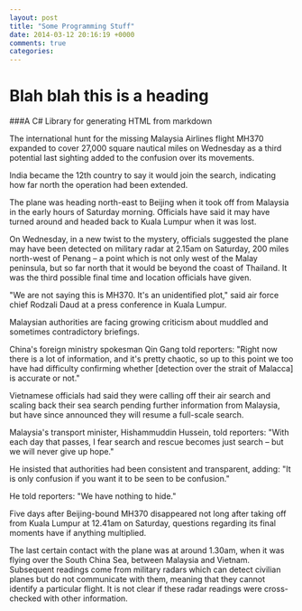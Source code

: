 ```yaml
---
layout: post
title: "Some Programming Stuff"
date: 2014-03-12 20:16:19 +0000
comments: true
categories: 
---
```


Blah blah this is a heading
===========================

###A C# Library for generating HTML from markdown

The international hunt for the missing Malaysia Airlines flight MH370 expanded to cover 27,000 square nautical miles on Wednesday as a third potential last sighting added to the confusion over its movements.

India became the 12th country to say it would join the search, indicating how far north the operation had been extended.

The plane was heading north-east to Beijing when it took off from Malaysia in the early hours of Saturday morning. Officials have said it may have turned around and headed back to Kuala Lumpur when it was lost.

On Wednesday, in a new twist to the mystery, officials suggested the plane may have been detected on military radar at 2.15am on Saturday, 200 miles north-west of Penang – a point which is not only west of the Malay peninsula, but so far north that it would be beyond the coast of Thailand. It was the third possible final time and location officials have given.
<!--more-->
"We are not saying this is MH370. It's an unidentified plot," said air force chief Rodzali Daud at a press conference in Kuala Lumpur.

Malaysian authorities are facing growing criticism about muddled and sometimes contradictory briefings.

China's foreign ministry spokesman Qin Gang told reporters: "Right now there is a lot of information, and it's pretty chaotic, so up to this point we too have had difficulty confirming whether [detection over the strait of Malacca] is accurate or not."

Vietnamese officials had said they were calling off their air search and scaling back their sea search pending further information from Malaysia, but have since announced they will resume a full-scale search.

Malaysia's transport minister, Hishammuddin Hussein, told reporters: "With each day that passes, I fear search and rescue becomes just search – but we will never give up hope."

He insisted that authorities had been consistent and transparent, adding: "It is only confusion if you want it to be seen to be confusion."

He told reporters: "We have nothing to hide."

Five days after Beijing-bound MH370 disappeared not long after taking off from Kuala Lumpur at 12.41am on Saturday, questions regarding its final moments have if anything multiplied.

The last certain contact with the plane was at around 1.30am, when it was flying over the South China Sea, between Malaysia and Vietnam. Subsequent readings come from military radars which can detect civilian planes but do not communicate with them, meaning that they cannot identify a particular flight. It is not clear if these radar readings were cross-checked with other information.

